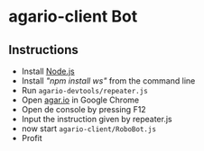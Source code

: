 # agario-client Bot

## Instructions ##
- Install [Node.js](https://nodejs.org/)
- Install *"npm install ws"* from the command line
- Run `agario-devtools/repeater.js`
- Open [agar.io](http://agar.io) in Google Chrome
- Open de console by pressing F12
- Input the instruction given by repeater.js
- now start `agario-client/RoboBot.js`
- Profit